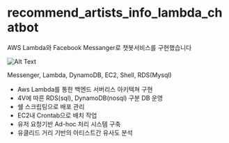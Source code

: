# recommend_artists_info_lambda_chatbot
AWS Lambda와 Facebook Messanger로 챗봇서비스를 구현했습니다    

![Alt Text](https://media.giphy.com/media/WRuKCnc1DyAZZ6E3Cc/giphy.gif)

 Messenger, Lambda, DynamoDB, EC2, Shell, RDS(Mysql)    

 - Aws Lambda를 통한 백엔드 서버리스 아키텍쳐 구현    
 - 4V에 따른 RDS(sql), DynamoDB(nosql) 구분 DB 운영    
 - 쉘 스크립팅으로 배포 관리      
 - EC2내 Crontab으로 배치 작업    
 - 유저 요청기반 Ad-hoc 처리 시스템 구축    
 - 유클리드 거리 기반의 아티스트간 유사도 분석    
